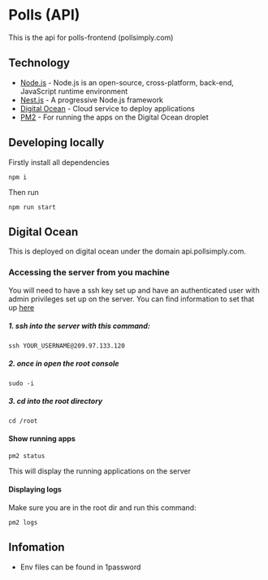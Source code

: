 # Polls (API)

This is the api for polls-frontend (pollsimply.com)

## Technology

* [Node.js](https://nodejs.org/en/) - Node.js is an open-source, cross-platform, back-end, JavaScript runtime environment 
* [Nest.js](https://nestjs.com/) - A progressive Node.js framework 
* [Digital Ocean](https://www.digitalocean.com/) - Cloud service to deploy applications
* [PM2](https://pm2.keymetrics.io/) - For running the apps on the Digital Ocean droplet

## Developing locally

Firstly install all dependencies

```
npm i
```

Then run

```
npm run start
```

## Digital Ocean

This is deployed on digital ocean under the domain api.pollsimply.com.


### Accessing the server from you machine

You will need to have a ssh key set up and have an authenticated user with admin privileges set up on the server. You can find information to set that up [here](https://www.digitalocean.com/community/questions/setting-up-a-new-user-using-ssh)

##### 1. ssh into the server with this command: 
```
ssh YOUR_USERNAME@209.97.133.120
```

##### 2. once in open the root console

```
sudo -i
``` 

##### 3. cd into the root directory

```
cd /root
```

#### Show running apps
```
pm2 status
```
This will display the running applications on the server

#### Displaying logs 
Make sure you are in the root dir and run this command:

```
pm2 logs
```

## Infomation

- Env files can be found in 1password
